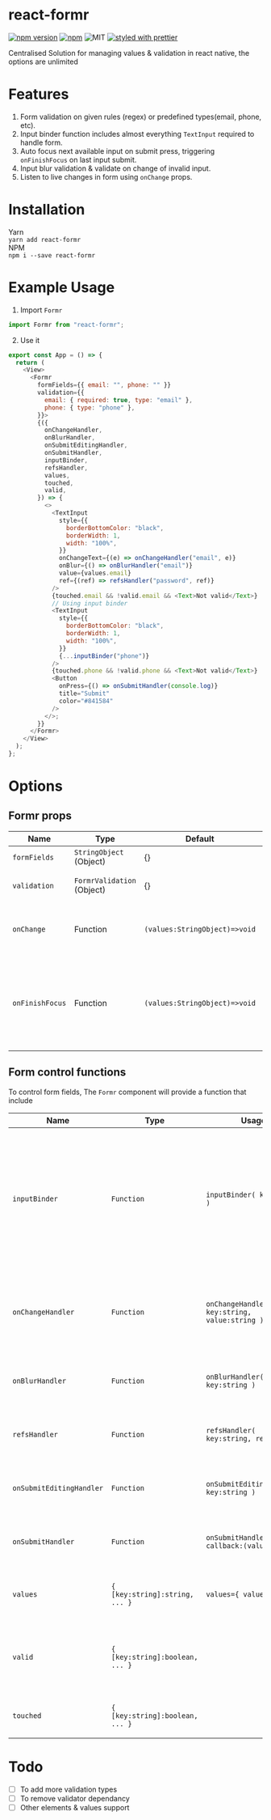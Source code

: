 # react-formr

[![npm version](https://badge.fury.io/js/react-formr.svg)](https://badge.fury.io/js/react-formr)
[![npm](https://img.shields.io/npm/dt/react-formr.svg)](https://www.npmjs.com/package/react-formr)
![MIT](https://img.shields.io/dub/l/vibe-d.svg)
[![styled with prettier](https://img.shields.io/badge/styled_with-prettier-ff69b4.svg)](https://github.com/prettier/prettier)

Centralised Solution for managing values & validation in react native, the options are unlimited

# Features

1. Form validation on given rules (regex) or predefined types(email, phone, etc).
2. Input binder function includes almost everything `TextInput` required to handle form.
3. Auto focus next available input on submit press, triggering `onFinishFocus` on last input submit.
4. Input blur validation & validate on change of invalid input.
5. Listen to live changes in form using `onChange` props.

# Installation

Yarn \
`yarn add react-formr` \
NPM \
`npm i --save react-formr`

# Example Usage

1. Import `Formr`

```javascript
import Formr from "react-formr";
```

2. Use it

```javascript
export const App = () => {
  return (
    <View>
      <Formr
        formFields={{ email: "", phone: "" }}
        validation={{
          email: { required: true, type: "email" },
          phone: { type: "phone" },
        }}>
        {({
          onChangeHandler,
          onBlurHandler,
          onSubmitEditingHandler,
          onSubmitHandler,
          inputBinder,
          refsHandler,
          values,
          touched,
          valid,
        }) => {
          <>
            <TextInput
              style={{
                borderBottomColor: "black",
                borderWidth: 1,
                width: "100%",
              }}
              onChangeText={(e) => onChangeHandler("email", e)}
              onBlur={() => onBlurHandler("email")}
              value={values.email}
              ref={(ref) => refsHandler("password", ref)}
            />
            {touched.email && !valid.email && <Text>Not valid</Text>}
            // Using input binder
            <TextInput
              style={{
                borderBottomColor: "black",
                borderWidth: 1,
                width: "100%",
              }}
              {...inputBinder("phone")}
            />
            {touched.phone && !valid.phone && <Text>Not valid</Text>}
            <Button
              onPress={() => onSubmitHandler(console.log)}
              title="Submit"
              color="#841584"
            />
          </>;
        }}
      </Formr>
    </View>
  );
};
```

# Options

## Formr props

| Name            | Type                       | Default                       | Description                                                                          | Example                                |
| --------------- | -------------------------- | ----------------------------- | ------------------------------------------------------------------------------------ | -------------------------------------- |
| `formFields`    | `StringObject` (Object)    | {}                            | Form fields values                                                                   | `{email:""}`                           |
| `validation`    | `FormrValidation` (Object) | {}                            | Form fields for validation                                                           | `{email:{required:true,type:"email"}}` |
| `onChange`      | Function                   | `(values:StringObject)=>void` | Function for observing fields changes                                                |
| `onFinishFocus` | Function                   | `(values:StringObject)=>void` | Function to trigger on all input focus finished on hitting return key on last input. |                                        |

## Form control functions

To control form fields, The `Formr` component will provide a function that include

| Name                     | Type                            | Usage                                         | Descripion                                                                                                                                                                                             | Example                                                                                            |
| ------------------------ | ------------------------------- | --------------------------------------------- | ------------------------------------------------------------------------------------------------------------------------------------------------------------------------------------------------------ | -------------------------------------------------------------------------------------------------- |
| `inputBinder`            | `Function`                      | `inputBinder( key:string )`                   | Which includes almost everything of <b>`TextInput`</b>: `value`, `onChangeText`, `onBlur`, `ref`, `onSubmitEditing` also `valid` & `touched` if you are making custom input component with these props | ` <TextInput {...inputBinder('email')} />`                                                         |
| `onChangeHandler`        | `Function`                      | `onChangeHandler( key:string, value:string )` | To set value of the field, call this function with arguments: `key` - which input field to update. `value` to that field                                                                               | ` <TextInput onChangeText={ (text)=> onHandleChange("email":text) } />`                            |
| `onBlurHandler`          | `Function`                      | `onBlurHandler( key:string )`                 | To set which field is blurred, call this function with key on blurrEvent                                                                                                                               | `<TextInput onBlur={ ()=> onBlurHandler("email") } />`                                             |
| `refsHandler`            | `Function`                      | `refsHandler( key:string, ref:any )`          | To set which field is blurred, call this function with key on blurrEvent                                                                                                                               | `<TextInput ref={ (ref)=> refsHandler("email",ref) } />`                                           |
| `onSubmitEditingHandler` | `Function`                      | `onSubmitEditingHandler( key:string )`        | To set which field is blurred, call this function with key on blurrEvent                                                                                                                               | `<TextInput onSubmitEditing={ ()=> onSubmitEditingHandler("email") } />`                           |
| `onSubmitHandler`        | `Function`                      | `onSubmitHandler( callback:(values)=>{} )`    | This handle submit button & validation flow. This is used to submit form.                                                                                                                              | `<Button title="Submit" onPress={ ()=> onSubmitHandler( (values)=> submitFormToApi(values) ) } />` |
| `values`                 | `{ [key:string]:string, ... }`  | `values={ values[key] }`                      | Objct of field values, can be used for value input for the `TextInput`                                                                                                                                 | `<TextInput value={values.email} />`                                                               |
| `valid`                  | `{ [key:string]:boolean, ... }` |                                               | Its is This object contains validation results,`true`:valid and `false`:validation fail.                                                                                                               | `{!valid.email && <Text> This fields is invalid </Text>}`                                          |
| `touched`                | `{ [key:string]:boolean, ... }` |                                               | Its is used to show error message on validation fail.                                                                                                                                                  | `{touched.email && !valid.email && <Text> This fields is invalid </Text>}`                         |

# Todo

- [ ] To add more validation types
- [ ] To remove validator dependancy
- [ ] Other elements & values support
